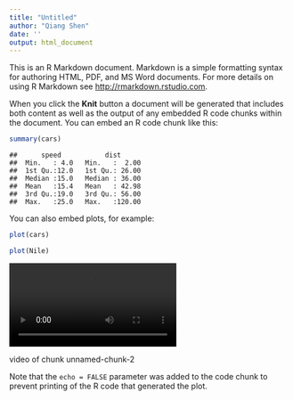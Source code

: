 ```yaml
---
title: "Untitled"
author: "Qiang Shen"
date: ''
output: html_document
---
```


This is an R Markdown document. Markdown is a simple formatting syntax for authoring HTML, PDF, and MS Word documents. For more details on using R Markdown see <http://rmarkdown.rstudio.com>.

When you click the **Knit** button a document will be generated that includes both content as well as the output of any embedded R code chunks within the document. You can embed an R code chunk like this:


```r
summary(cars)
```

```
##      speed           dist       
##  Min.   : 4.0   Min.   :  2.00  
##  1st Qu.:12.0   1st Qu.: 26.00  
##  Median :15.0   Median : 36.00  
##  Mean   :15.4   Mean   : 42.98  
##  3rd Qu.:19.0   3rd Qu.: 56.00  
##  Max.   :25.0   Max.   :120.00
```

You can also embed plots, for example:


```r
plot(cars)
```

```r
plot(Nile)
```

<video   controls loop><source src="figure/unnamed-chunk-2-.webm" /><p>video of chunk unnamed-chunk-2</p></video>

Note that the `echo = FALSE` parameter was added to the code chunk to prevent printing of the R code that generated the plot.
